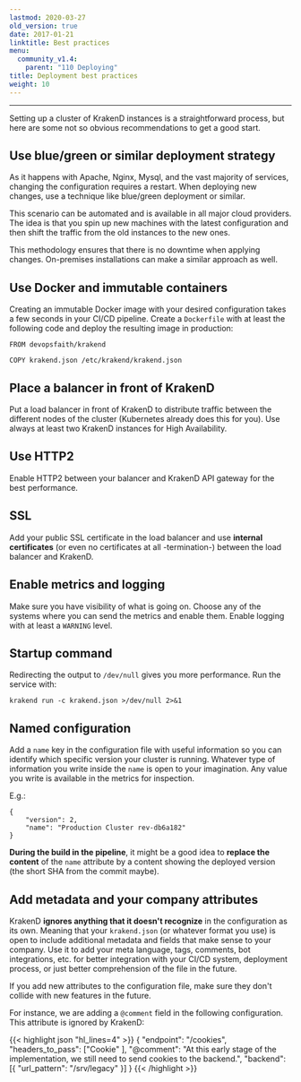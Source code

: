 ```yaml
---
lastmod: 2020-03-27
old_version: true
date: 2017-01-21
linktitle: Best practices
menu:
  community_v1.4:
    parent: "110 Deploying"
title: Deployment best practices
weight: 10
---
```


---
Setting up a cluster of KrakenD instances is a straightforward process, but here are some not so obvious recommendations to get a good start.


## Use blue/green or similar deployment strategy
As it happens with Apache, Nginx, Mysql, and the vast majority of services, changing the configuration requires a restart. When deploying new changes, use a technique like blue/green deployment or similar.

This scenario can be automated and is available in all major cloud providers. The idea is that you spin up new machines with the latest configuration and then shift the traffic from the old instances to the new ones.

This methodology ensures that there is no downtime when applying changes. On-premises installations can make a similar approach as well.

## Use Docker and immutable containers
Creating an immutable Docker image with your desired configuration takes a few seconds in your CI/CD pipeline. Create a `Dockerfile` with at least the following code and deploy the resulting image in production:

    FROM devopsfaith/krakend

    COPY krakend.json /etc/krakend/krakend.json

## Place a balancer in front of KrakenD
Put a load balancer in front of KrakenD to distribute traffic between the different nodes of the cluster (Kubernetes already does this for you). Use always at least two KrakenD instances for High Availability.

## Use HTTP2
Enable HTTP2 between your balancer and KrakenD API gateway for the best performance.

## SSL
Add your public SSL certificate in the load balancer and use **internal certificates** (or even no certificates at all -termination-) between the load balancer and KrakenD.

## Enable metrics and logging
Make sure you have visibility of what is going on. Choose any of the systems where you can send the metrics and enable them. Enable logging with at least a `WARNING` level.

## Startup command
Redirecting the output to `/dev/null` gives you more performance.  Run the service with:

    krakend run -c krakend.json >/dev/null 2>&1

## Named configuration
Add a `name` key in the configuration file with useful information so you can identify which specific version your cluster is running. Whatever type of information you write inside the `name` is open to your imagination. Any value you write is available in the metrics for inspection.

E.g.:

    {
        "version": 2,
        "name": "Production Cluster rev-db6a182"
    }

**During the build in the pipeline**, it might be a good idea to **replace the content** of the `name` attribute by a content showing the deployed version (the short SHA from the commit maybe).

## Add metadata and your company attributes
KrakenD **ignores anything that it doesn't recognize** in the configuration as its own. Meaning that your `krakend.json` (or whatever format you use) is open to include additional metadata and fields that make sense to your company. Use it to add your meta language, tags, comments, bot integrations, etc. for better integration with your CI/CD system, deployment process, or just better comprehension of the file in the future.

If you add new attributes to the configuration file, make sure they don't collide with new features in the future.

For instance, we are adding a `@comment` field in the following configuration. This attribute is ignored by KrakenD:


{{< highlight json "hl_lines=4" >}}
{
    "endpoint": "/cookies",
    "headers_to_pass": ["Cookie" ],
    "@comment": "At this early stage of the implementation, we still need to send cookies to the backend.",
    "backend": [{
        "url_pattern": "/srv/legacy"
    }]
}
{{< /highlight >}}
